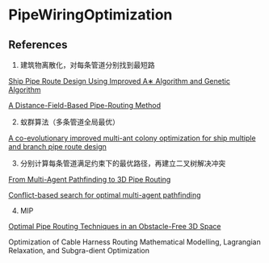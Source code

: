 # PipeWiringOptimization

## References
1. 建筑物离散化，对每条管道分别找到最短路

[Ship Pipe Route Design Using Improved A∗ Algorithm and Genetic Algorithm](https://ieeexplore.ieee.org/abstract/document/9172005)

[A Distance-Field-Based Pipe-Routing Method](https://www.mdpi.com/1996-1944/15/15/5376)

2. 蚁群算法（多条管道全局最优）

[A co-evolutionary improved multi-ant colony optimization for ship multiple and branch pipe route design](https://www.sciencedirect.com/science/article/pii/S0029801815001031)

3. 分别计算每条管道满足约束下的最优路径，再建立二叉树解决冲突

[From Multi-Agent Pathfinding to 3D Pipe Routing](https://aaai.org/papers/00011-from-multi-agent-pathfinding-to-3d-pipe-routing/)

[Conflict-based search for optimal multi-agent pathfinding](https://www.sciencedirect.com/science/article/pii/S0004370214001386#se0260)

4. MIP

[Optimal Pipe Routing Techniques in an Obstacle-Free 3D Space](https://hal.science/hal-02865302v1)

Optimization of Cable Harness Routing Mathematical Modelling, Lagrangian Relaxation, and Subgra-dient Optimization 
